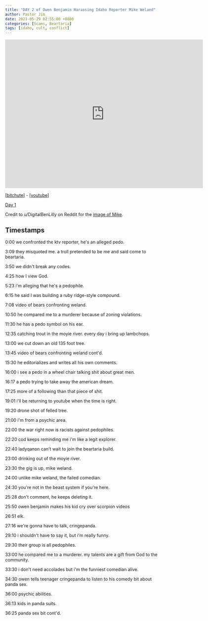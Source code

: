 ```yaml
---
title: "DAY 2 of Owen Benjamin Harassing Idaho Reporter Mike Weland"
author: Pastor Jim
date: 2021-05-29 02:55:00 +0800
categories: [Scams, Beartaria]
tags: [idaho, cult, conflict]
---
```


<iframe width="640" height="480" src="https://www.youtube.com/embed/TydWAwcFki8" title="YouTube video player" frameborder="0" allow="accelerometer; autoplay; clipboard-write; encrypted-media; gyroscope; picture-in-picture" allowfullscreen></iframe>

[[bitchute](https://www.bitchute.com/video/scqLoSLnesUn)] - [[youtube](https://youtu.be/TydWAwcFki8)]

[Day 1](https://youtu.be/bhcRN4tugq8)

Credit to u/DigitalBenLilly on Reddit for the [image of Mike](https://www.reddit.com/r/owenbenjamin/comments/nmy3jc/mike_the_legend_weland/).

## Timestamps

0:00 we confronted the ktv reporter, he's an alleged pedo.

3:09 they misquoted me. a troll pretended to be me and said come to beartaria.

3:50 we didn't break any codes.

4:25 how I view God.

5:23 i'm alleging that he's a pedophile.

6:15 he said I was building a ruby ridge-style compound.

7:08 video of bears confronting weland.

10:50 he compared me to a murderer because of zoning violations.

11:30 he has a pedo symbol on his ear.

12:35 catching trout in the moyie river. every day i bring up lambchops.

13:00 we cut down an old 135 foot tree.

13:45 video of bears confronting weland cont'd.

15:30 he editorializes and writes all his own comments.

16:00 i see a pedo in a wheel chair talking shit about great men.

16:17 a pedo trying to take away the american dream.

17:25 more of a following than that piece of shit.

19:01 i'll be returning to youtube when the time is right.

19:20 drone shot of felled tree.

21:00 i'm from a psychic area.

22:00 the war right now is racists against pedophiles.

22:20 cod keeps reminding me i'm like a legit explorer.

22:40 ladyqanon can't wait to join the beartaria build.

23:00 drinking out of the moyie river.

23:30 the gig is up, mike weland.

24:00 unlike mike weland, the failed comedian.

24:30 you're not in the beast system if you're here.

25:28 don't comment, he keeps deleting it.

25:50 owen benjamin makes his kid cry over scorpion videos

26:51 elk.

27:16 we're gonna have to talk, cringepanda.

29:10 i shouldn't have to say it, but i'm really funny.

29:30 their group is all pedophiles.

33:00 he compared me to a murderer. my talents are a gift from God to the community.

33:30 i don't need accolades but i'm the funniest comedian alive.

34:30 owen tells teenager cringepanda to listen to his comedy bit about panda sex.

36:00 psychic abilities.

36:13 kids in panda suits.

36:25 panda sex bit cont'd.